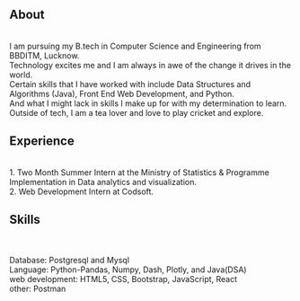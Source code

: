 <h2>About</h2> <br>
I am pursuing my B.tech in Computer Science and Engineering from BBDITM, Lucknow. <br>
Technology excites me and I am always in awe of the change it drives in the world. <br>
Certain skills that I have worked with include Data Structures and Algorithms (Java), Front End Web Development, and Python.<br>
And what I might lack in skills I make up for with my determination to learn.<br>
Outside of tech, I am a tea lover and love to play cricket and explore.<br>
<be>
<h2>Experience</h2><br>
1. Two Month Summer Intern at the Ministry of Statistics & Programme Implementation in Data analytics and visualization.<br>
2. Web Development Intern at Codsoft.<br>
<be>
<h2>Skills</h2><br>
<br>
Database: Postgresql and Mysql<br>
Language: Python-Pandas, Numpy, Dash, Plotly, and Java(DSA)<br>
web development: HTML5, CSS, Bootstrap, JavaScript, React<br>
other: Postman <br>
